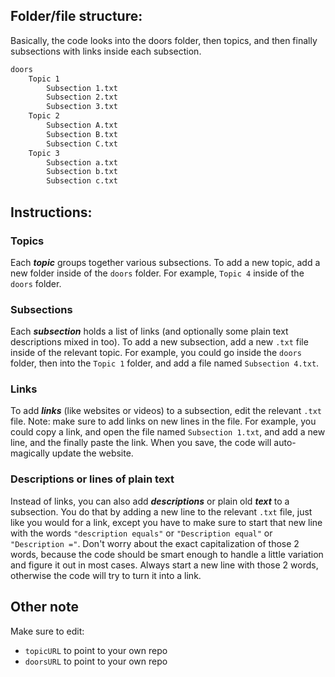## Folder/file structure:

Basically, the code looks into the doors folder, then topics, and then finally subsections with links inside each subsection.

```txt
doors
    Topic 1
        Subsection 1.txt
        Subsection 2.txt
        Subsection 3.txt
    Topic 2
        Subsection A.txt
        Subsection B.txt
        Subsection C.txt
    Topic 3
        Subsection a.txt
        Subsection b.txt
        Subsection c.txt
```

## Instructions:

### Topics

Each **_topic_** groups together various subsections. To add a new topic, add a new folder inside of the `doors` folder. For example, `Topic 4` inside of the `doors` folder.

### Subsections

Each **_subsection_** holds a list of links (and optionally some plain text descriptions mixed in too). To add a new subsection, add a new `.txt` file inside of the relevant topic. For example, you could go inside the `doors` folder, then into the `Topic 1` folder, and add a file named `Subsection 4.txt`.

### Links

To add **_links_** (like websites or videos) to a subsection, edit the relevant `.txt` file. Note: make sure to add links on new lines in the file. For example, you could copy a link, and open the file named `Subsection 1.txt`, and add a new line, and the finally paste the link. When you save, the code will auto-magically update the website.

### Descriptions or lines of plain text

Instead of links, you can also add **_descriptions_** or plain old **_text_** to a subsection. You do that by adding a new line to the relevant `.txt` file, just like you would for a link, except you have to make sure to start that new line with the words `"description equals"` or `"Description equal"` or `"Description ="`. Don't worry about the exact capitalization of those 2 words, because the code should be smart enough to handle a little variation and figure it out in most cases. Always start a new line with those 2 words, otherwise the code will try to turn it into a link.

## Other note

Make sure to edit:
- `topicURL` to point to your own repo
- `doorsURL` to point to your own repo
